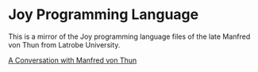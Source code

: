 # Joy Programming Language

This is a mirror of the Joy programming language files of the late Manfred von Thun from Latrobe University.

[A Conversation with Manfred von Thun](http://nsl.com/papers/interview.htm)
